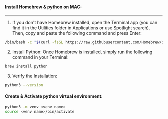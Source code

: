 #### Install Homebrew & python on MAC: 
---
1. If you don't have Homebrew installed, open the Terminal app 
(you can find it in the Utilities folder in Applications or use Spotlight search). 
Then, copy and paste the following command and press Enter:

``` bash
/bin/bash -c "$(curl -fsSL https://raw.githubusercontent.com/Homebrew/install/HEAD/install.sh)"
```
2. Install Python: Once Homebrew is installed, simply run the following command in your Terminal:
``` bash
brew install python
```
3. Verify the Installation:
``` bash
python3 --version
```

#### Create & Activate python virtual environment:
``` bash
python3 -m venv <venv name>
source <venv name>/bin/activate
```
